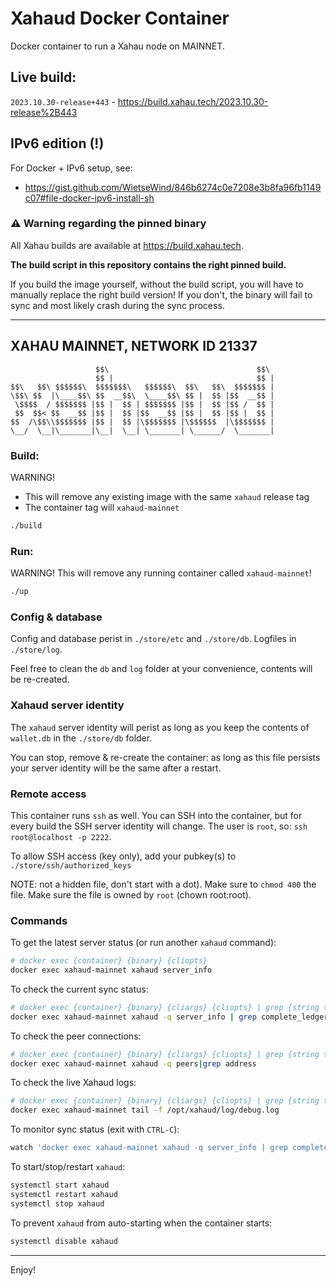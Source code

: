 # Xahaud Docker Container

Docker container to run a Xahau node on MAINNET.

## Live build:

`2023.10.30-release+443` - https://build.xahau.tech/2023.10.30-release%2B443

## IPv6 edition (!)

For Docker + IPv6 setup, see:

- https://gist.github.com/WietseWind/846b6274c0e7208e3b8fa96fb1149c07#file-docker-ipv6-install-sh

### ⚠️ Warning regarding the pinned binary

All Xahau builds are available at https://build.xahau.tech. 

**The build script in this repository contains the right pinned build.**

If you build the image yourself, without the build script, you will have to manually replace the right build version! If you don't, the binary will fail to sync and most likely crash during the sync process.

---

## XAHAU MAINNET, NETWORK ID 21337

```
                   $$\                                 $$\ 
                   $$ |                                $$ |
$$\   $$\ $$$$$$\  $$$$$$$\   $$$$$$\  $$\   $$\  $$$$$$$ |
\$$\ $$  |\____$$\ $$  __$$\  \____$$\ $$ |  $$ |$$  __$$ |
 \$$$$  / $$$$$$$ |$$ |  $$ | $$$$$$$ |$$ |  $$ |$$ /  $$ |
 $$  $$< $$  __$$ |$$ |  $$ |$$  __$$ |$$ |  $$ |$$ |  $$ |
$$  /\$$\\$$$$$$$ |$$ |  $$ |\$$$$$$$ |\$$$$$$  |\$$$$$$$ |
\__/  \__|\_______|\__|  \__| \_______| \______/  \_______|
```

### Build:

WARNING!

- This will remove any existing image with the same `xahaud` release tag
- The container tag will `xahaud-mainnet`

```bash
./build
```

### Run:

WARNING! This will remove any running container called `xahaud-mainnet`!

```bash
./up
```

### Config & database

Config and database perist in `./store/etc` and `./store/db`. Logfiles in `./store/log`.

Feel free to clean the `db` and `log` folder at your convenience, contents will be re-created.

### Xahaud server identity

The `xahaud` server identity will perist as long as you keep the contents of `wallet.db`
in the `./store/db` folder.

You can stop, remove & re-create the container: as long as this file persists your server
identity will be the same after a restart.

### Remote access

This container runs `ssh` as well. You can SSH into the container, but for every build the
SSH server identity will change. The user is `root`, so: `ssh root@localhost -p 2222`.

To allow SSH access (key only), add your pubkey(s) to `./store/ssh/authorized_keys`

NOTE: not a hidden file, don't start with a dot). Make sure to `chmod 400` the file.
Make sure the file is owned by `root` (chown root:root).

### Commands

To get the latest server status (or run another `xahaud` command):

```bash
# docker exec {container} {binary} {cliopts}
docker exec xahaud-mainnet xahaud server_info
```

To check the current sync status:

```bash
# docker exec {container} {binary} {cliargs} {cliopts} | grep {string to match}
docker exec xahaud-mainnet xahaud -q server_info | grep complete_ledgers
```

To check the peer connections:

```bash
# docker exec {container} {binary} {cliargs} {cliopts} | grep {string to match}
docker exec xahaud-mainnet xahaud -q peers|grep address
```

To check the live Xahaud logs:

```bash
# docker exec {container} {binary} {cliargs} {cliopts} | grep {string to match}
docker exec xahaud-mainnet tail -f /opt/xahaud/log/debug.log
```

To monitor sync status (exit with `CTRL-C`):
```bash
watch 'docker exec xahaud-mainnet xahaud -q server_info | grep complete_ledgers'
```

To start/stop/restart `xahaud`:

```bash
systemctl start xahaud
systemctl restart xahaud
systemctl stop xahaud
```

To prevent `xahaud` from auto-starting when the container starts:

```bash
systemctl disable xahaud
```

---

Enjoy!
